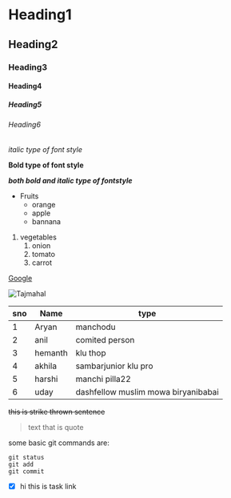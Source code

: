 # Heading1
## Heading2
### Heading3
#### Heading4
##### Heading5
###### Heading6
*italic type of font style*

**Bold type of font style**

***both bold and italic type of fontstyle***

* Fruits
  * orange
  * apple
  * bannana

1. vegetables
    1. onion
    2. tomato
    3. carrot
 
 [Google](https://www.google.com/)
 
![Tajmahal](https://th-thumbnailer.cdn-si-edu.com/CbddkFFO3OB80rRz83Iiuf-Z0FY=/1000x750/filters:no_upscale():focal(1471x1061:1472x1062)/https://tf-cmsv2-smithsonianmag-media.s3.amazonaws.com/filer/b6/30/b630b48b-7344-4661-9264-186b70531bdc/istock-478831658.jpg)

sno|Name|type
----|----|----
1|Aryan|manchodu
2|anil|comited person
3|hemanth|klu thop
4|akhila|sambarjunior klu pro
5|harshi|manchi pilla22
6|uday|dashfellow muslim mowa biryanibabai

~~this is strike thrown sentence~~

>text that is quote

some basic git commands are:
```
git status
git add
git commit
```

- [x] hi this is task link

<!-- this is hided content --> 
